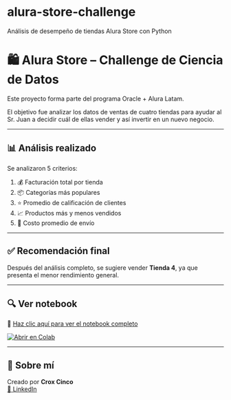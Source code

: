 # alura-store-challenge
Análisis de desempeño de tiendas Alura Store con Python 
# 🛍️ Alura Store – Challenge de Ciencia de Datos

Este proyecto forma parte del programa Oracle + Alura Latam.

El objetivo fue analizar los datos de ventas de cuatro tiendas para ayudar al Sr. Juan a decidir cuál de ellas vender y así invertir en un nuevo negocio.

---

## 📊 Análisis realizado

Se analizaron 5 criterios:

1. 💰 Facturación total por tienda  
2. 📦 Categorías más populares  
3. ⭐ Promedio de calificación de clientes  
4. 📈 Productos más y menos vendidos  
5. 🚚 Costo promedio de envío  

---

## ✅ Recomendación final

Después del análisis completo, se sugiere vender **Tienda 4**, ya que presenta el menor rendimiento general.

---

## 🔍 Ver notebook

📘 [Haz clic aquí para ver el notebook completo](https://github.com/crox5/alura-store-challenge/blob/main/alura_store_challenge.ipynb)

[![Abrir en Colab](https://colab.research.google.com/assets/colab-badge.svg)](https://colab.research.google.com/github/crox5/alura-store-challenge/blob/main/alura_store_challenge.ipynb)

---

## 🙋 Sobre mí

Creado por **Crox Cinco**  
[🔗 LinkedIn](https://www.linkedin.com/in/crox-cinco/)
